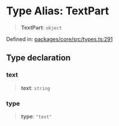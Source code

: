 # Type Alias: TextPart

> **TextPart**: `object`

Defined in: [packages/core/src/types.ts:291](https://github.com/GeoDaCenter/openassistant/blob/2cb8f20a901f3385efeb40778248119c5e49db78/packages/core/src/types.ts#L291)

## Type declaration

### text

> **text**: `string`

### type

> **type**: `"text"`
